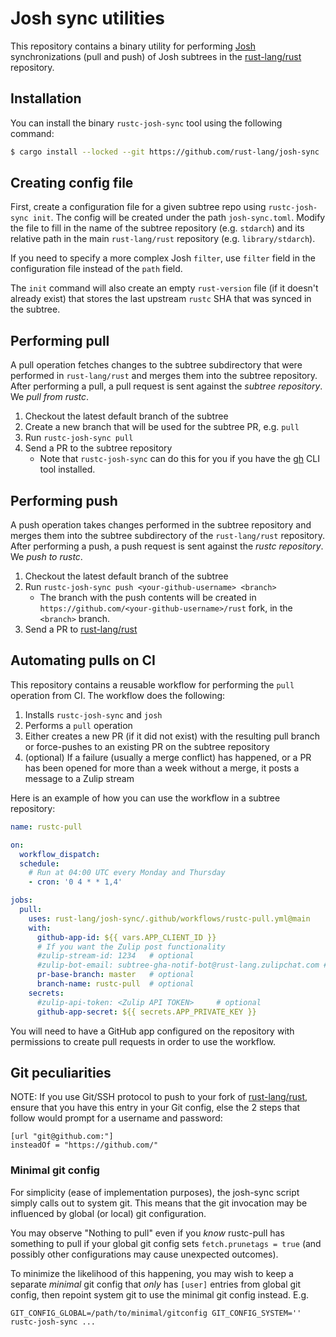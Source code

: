 # Josh sync utilities
This repository contains a binary utility for performing [Josh](https://github.com/josh-project/josh)
synchronizations (pull and push) of Josh subtrees in the [rust-lang/rust] repository.

## Installation
You can install the binary `rustc-josh-sync` tool using the following command:

```bash
$ cargo install --locked --git https://github.com/rust-lang/josh-sync
```

## Creating config file

First, create a configuration file for a given subtree repo using `rustc-josh-sync init`. The config will be created under the path `josh-sync.toml`. Modify the file to fill in the name of the subtree repository (e.g. `stdarch`) and its relative path in the main `rust-lang/rust` repository (e.g. `library/stdarch`).

If you need to specify a more complex Josh `filter`, use `filter` field in the configuration file instead of the `path` field.

The `init` command will also create an empty `rust-version` file (if it doesn't already exist) that stores the last upstream `rustc` SHA that was synced in the subtree.

## Performing pull

A pull operation fetches changes to the subtree subdirectory that were performed in `rust-lang/rust` and merges them into the subtree repository. After performing a pull, a pull request is sent against the *subtree repository*. We *pull from rustc*.

1) Checkout the latest default branch of the subtree
2) Create a new branch that will be used for the subtree PR, e.g. `pull`
3) Run `rustc-josh-sync pull`
4) Send a PR to the subtree repository
    - Note that `rustc-josh-sync` can do this for you if you have the [gh](https://cli.github.com/) CLI tool installed.

## Performing push

A push operation takes changes performed in the subtree repository and merges them into the subtree subdirectory of the `rust-lang/rust` repository. After performing a push, a push request is sent against the *rustc repository*. We *push to rustc*.

1) Checkout the latest default branch of the subtree
2) Run `rustc-josh-sync push <your-github-username> <branch>`
    - The branch with the push contents will be created in `https://github.com/<your-github-username>/rust` fork, in the `<branch>` branch.
3) Send a PR to [rust-lang/rust]

## Automating pulls on CI

This repository contains a reusable workflow for performing the `pull` operation from CI. The workflow does the following:

1) Installs `rustc-josh-sync` and `josh`
2) Performs a `pull` operation
3) Either creates a new PR (if it did not exist) with the resulting pull branch or force-pushes to an existing PR on the subtree repository
4) (optional) If a failure (usually a merge conflict) has happened, or a PR has been opened for more than a week without a merge, it posts a message to a Zulip stream

Here is an example of how you can use the workflow in a subtree repository:

```yaml
name: rustc-pull

on:
  workflow_dispatch:
  schedule:
    # Run at 04:00 UTC every Monday and Thursday
    - cron: '0 4 * * 1,4'

jobs:
  pull:
    uses: rust-lang/josh-sync/.github/workflows/rustc-pull.yml@main
    with:
      github-app-id: ${{ vars.APP_CLIENT_ID }}
      # If you want the Zulip post functionality
      #zulip-stream-id: 1234   # optional
      #zulip-bot-email: subtree-gha-notif-bot@rust-lang.zulipchat.com # optional
      pr-base-branch: master   # optional
      branch-name: rustc-pull  # optional
    secrets:
      #zulip-api-token: <Zulip API TOKEN>     # optional
      github-app-secret: ${{ secrets.APP_PRIVATE_KEY }}
```

You will need to have a GitHub app configured on the repository with permissions to create pull requests in order to use the workflow.

## Git peculiarities

NOTE: If you use Git/SSH protocol to push to your fork of [rust-lang/rust],
ensure that you have this entry in your Git config,
else the 2 steps that follow would prompt for a username and password:

```
[url "git@github.com:"]
insteadOf = "https://github.com/"
```

### Minimal git config

For simplicity (ease of implementation purposes), the josh-sync script simply calls out to system git. This means that the git invocation may be influenced by global (or local) git configuration.

You may observe "Nothing to pull" even if you *know* rustc-pull has something to pull if your global git config sets `fetch.prunetags = true` (and possibly other configurations may cause unexpected outcomes).

To minimize the likelihood of this happening, you may wish to keep a separate *minimal* git config that *only* has `[user]` entries from global git config, then repoint system git to use the minimal git config instead. E.g.

```
GIT_CONFIG_GLOBAL=/path/to/minimal/gitconfig GIT_CONFIG_SYSTEM='' rustc-josh-sync ...
```

[rust-lang/rust]: (https://github.com/rust-lang/rust)
